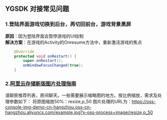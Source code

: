## YGSDK 对接常见问题

### 1.登陆界面游戏切换到后台，再切回前台，游戏背景黑屏
**原因**：因为登陆界面会暂停游戏的UI绘制  
**解决方案**：在游戏的Activity的Onresume方法中，重新激活游戏的焦点
```java
    @Override
    protected void onRestart() {
        super.onRestart();
        onWindowFocusChanged(true);
    }
```
### 2.[阿里云存储新版图片处理指南](https://help.aliyun.com/document_detail/101260.html)
语聊房推荐列表，房间聊天。一些需要展示缩略图的地方。按比例缩放，需求及处理参数如下：
将原图缩放50%：resize,p_50
图片处理的URL为：https://oss-console-img-demo-cn-hangzhou.oss-cn-hangzhou.aliyuncs.com/example.jpg?x-oss-process=image/resize,p_50
